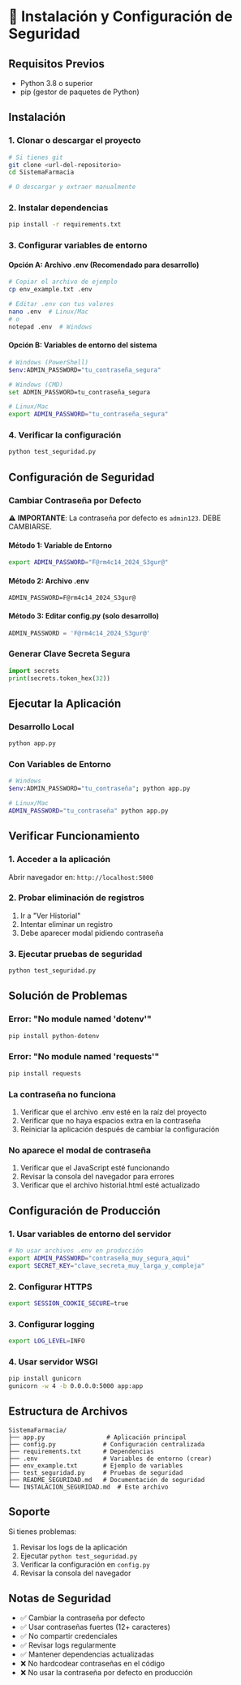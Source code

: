 # 🚀 Instalación y Configuración de Seguridad

## Requisitos Previos

- Python 3.8 o superior
- pip (gestor de paquetes de Python)

## Instalación

### 1. Clonar o descargar el proyecto

```bash
# Si tienes git
git clone <url-del-repositorio>
cd SistemaFarmacia

# O descargar y extraer manualmente
```

### 2. Instalar dependencias

```bash
pip install -r requirements.txt
```

### 3. Configurar variables de entorno

#### Opción A: Archivo .env (Recomendado para desarrollo)

```bash
# Copiar el archivo de ejemplo
cp env_example.txt .env

# Editar .env con tus valores
nano .env  # Linux/Mac
# o
notepad .env  # Windows
```

#### Opción B: Variables de entorno del sistema

```bash
# Windows (PowerShell)
$env:ADMIN_PASSWORD="tu_contraseña_segura"

# Windows (CMD)
set ADMIN_PASSWORD=tu_contraseña_segura

# Linux/Mac
export ADMIN_PASSWORD="tu_contraseña_segura"
```

### 4. Verificar la configuración

```bash
python test_seguridad.py
```

## Configuración de Seguridad

### Cambiar Contraseña por Defecto

⚠️ **IMPORTANTE**: La contraseña por defecto es `admin123`. DEBE CAMBIARSE.

#### Método 1: Variable de Entorno

```bash
export ADMIN_PASSWORD="F@rm4c14_2024_S3gur@"
```

#### Método 2: Archivo .env

```env
ADMIN_PASSWORD=F@rm4c14_2024_S3gur@
```

#### Método 3: Editar config.py (solo desarrollo)

```python
ADMIN_PASSWORD = 'F@rm4c14_2024_S3gur@'
```

### Generar Clave Secreta Segura

```python
import secrets
print(secrets.token_hex(32))
```

## Ejecutar la Aplicación

### Desarrollo Local

```bash
python app.py
```

### Con Variables de Entorno

```bash
# Windows
$env:ADMIN_PASSWORD="tu_contraseña"; python app.py

# Linux/Mac
ADMIN_PASSWORD="tu_contraseña" python app.py
```

## Verificar Funcionamiento

### 1. Acceder a la aplicación

Abrir navegador en: `http://localhost:5000`

### 2. Probar eliminación de registros

1. Ir a "Ver Historial"
2. Intentar eliminar un registro
3. Debe aparecer modal pidiendo contraseña

### 3. Ejecutar pruebas de seguridad

```bash
python test_seguridad.py
```

## Solución de Problemas

### Error: "No module named 'dotenv'"

```bash
pip install python-dotenv
```

### Error: "No module named 'requests'"

```bash
pip install requests
```

### La contraseña no funciona

1. Verificar que el archivo .env esté en la raíz del proyecto
2. Verificar que no haya espacios extra en la contraseña
3. Reiniciar la aplicación después de cambiar la configuración

### No aparece el modal de contraseña

1. Verificar que el JavaScript esté funcionando
2. Revisar la consola del navegador para errores
3. Verificar que el archivo historial.html esté actualizado

## Configuración de Producción

### 1. Usar variables de entorno del servidor

```bash
# No usar archivos .env en producción
export ADMIN_PASSWORD="contraseña_muy_segura_aqui"
export SECRET_KEY="clave_secreta_muy_larga_y_compleja"
```

### 2. Configurar HTTPS

```bash
export SESSION_COOKIE_SECURE=true
```

### 3. Configurar logging

```bash
export LOG_LEVEL=INFO
```

### 4. Usar servidor WSGI

```bash
pip install gunicorn
gunicorn -w 4 -b 0.0.0.0:5000 app:app
```

## Estructura de Archivos

```
SistemaFarmacia/
├── app.py                 # Aplicación principal
├── config.py             # Configuración centralizada
├── requirements.txt      # Dependencias
├── .env                  # Variables de entorno (crear)
├── env_example.txt       # Ejemplo de variables
├── test_seguridad.py     # Pruebas de seguridad
├── README_SEGURIDAD.md   # Documentación de seguridad
└── INSTALACION_SEGURIDAD.md  # Este archivo
```

## Soporte

Si tienes problemas:

1. Revisar los logs de la aplicación
2. Ejecutar `python test_seguridad.py`
3. Verificar la configuración en `config.py`
4. Revisar la consola del navegador

## Notas de Seguridad

- ✅ Cambiar la contraseña por defecto
- ✅ Usar contraseñas fuertes (12+ caracteres)
- ✅ No compartir credenciales
- ✅ Revisar logs regularmente
- ✅ Mantener dependencias actualizadas
- ❌ No hardcodear contraseñas en el código
- ❌ No usar la contraseña por defecto en producción
